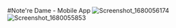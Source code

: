 #Note're Dame - Mobile App
![Screenshot_1680056174](https://user-images.githubusercontent.com/81798435/228409160-51a74cf0-ee38-452c-8497-238420b47405.png)
![Screenshot_1680055853](https://user-images.githubusercontent.com/81798435/228409154-485e52c1-5e52-4445-a4db-5023d1ebfe9a.png)  


